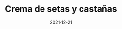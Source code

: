 ---
title: "Crema de setas y castañas"
date: 2021-12-21
header:
  teaser: "assets/images/recetas/crema-setas-castañas.jpg"
ingredients:
 Puerro: 1ud
 Ajo: 1 diente
 AOVE: 1 chorro
 Champiñones portobello: 150 gr
 Setas shitake: 150 gr
 Setas del pais: 150 gr
 castañas: 18 uds
 Leche evaporada: 200 ml
 Caldo cocido: 500 ml
 Agua: 500 ml
 Pimienta: 1 pizca
 Trufa negra: 1 pizca
 Romero: 1/2 ramita
instructions:
 - Lavar todo bien
 - Picar el puerro y sofreir en AOVE junto con el ajo entero y el romero
 - Hacer un corte e las castañas y ponerlas al microondas durante 3-4 minutos
 - Añadir al sofrito las setas y las castañas peladas
 - Cuando comiencen a dorar las setas, añadir el caldo y el agua
 - Cuando lo anterior hierva, añadir la leche evaporada y esperar a que vuelva a hervir
 - Añadir pimienta y trufa al gusto
 - Batir
show_convertions: true
show_abreviations: true
prepmins: 6
cookmins: 30
yield: 5
receta: [Cremas]
Author: elaboración propia
---